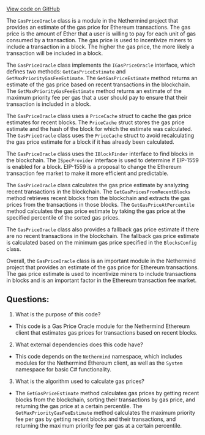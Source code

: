 [View code on GitHub](https://github.com/nethermindeth/nethermind/Nethermind.JsonRpc/Modules/Eth/GasPrice/GasPriceOracle.cs)

The `GasPriceOracle` class is a module in the Nethermind project that provides an estimate of the gas price for Ethereum transactions. The gas price is the amount of Ether that a user is willing to pay for each unit of gas consumed by a transaction. The gas price is used to incentivize miners to include a transaction in a block. The higher the gas price, the more likely a transaction will be included in a block.

The `GasPriceOracle` class implements the `IGasPriceOracle` interface, which defines two methods: `GetGasPriceEstimate` and `GetMaxPriorityGasFeeEstimate`. The `GetGasPriceEstimate` method returns an estimate of the gas price based on recent transactions in the blockchain. The `GetMaxPriorityGasFeeEstimate` method returns an estimate of the maximum priority fee per gas that a user should pay to ensure that their transaction is included in a block.

The `GasPriceOracle` class uses a `PriceCache` struct to cache the gas price estimates for recent blocks. The `PriceCache` struct stores the gas price estimate and the hash of the block for which the estimate was calculated. The `GasPriceOracle` class uses the `PriceCache` struct to avoid recalculating the gas price estimate for a block if it has already been calculated.

The `GasPriceOracle` class uses the `IBlockFinder` interface to find blocks in the blockchain. The `ISpecProvider` interface is used to determine if EIP-1559 is enabled for a block. EIP-1559 is a proposal to change the Ethereum transaction fee market to make it more efficient and predictable.

The `GasPriceOracle` class calculates the gas price estimate by analyzing recent transactions in the blockchain. The `GetGasPricesFromRecentBlocks` method retrieves recent blocks from the blockchain and extracts the gas prices from the transactions in those blocks. The `GetGasPriceAtPercentile` method calculates the gas price estimate by taking the gas price at the specified percentile of the sorted gas prices.

The `GasPriceOracle` class also provides a fallback gas price estimate if there are no recent transactions in the blockchain. The fallback gas price estimate is calculated based on the minimum gas price specified in the `BlocksConfig` class.

Overall, the `GasPriceOracle` class is an important module in the Nethermind project that provides an estimate of the gas price for Ethereum transactions. The gas price estimate is used to incentivize miners to include transactions in blocks and is an important factor in the Ethereum transaction fee market.
## Questions: 
 1. What is the purpose of this code?
- This code is a Gas Price Oracle module for the Nethermind Ethereum client that estimates gas prices for transactions based on recent blocks.

2. What external dependencies does this code have?
- This code depends on the `Nethermind` namespace, which includes modules for the Nethermind Ethereum client, as well as the `System` namespace for basic C# functionality.

3. What is the algorithm used to calculate gas prices?
- The `GetGasPriceEstimate` method calculates gas prices by getting recent blocks from the blockchain, sorting their transactions by gas price, and returning the gas price at a certain percentile. The `GetMaxPriorityGasFeeEstimate` method calculates the maximum priority fee per gas by getting recent blocks and their transactions, and returning the maximum priority fee per gas at a certain percentile.